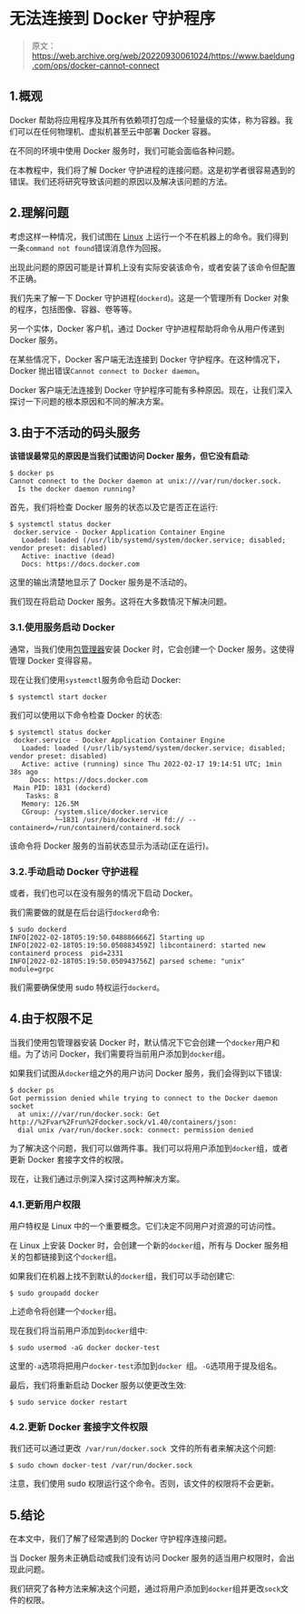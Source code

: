 # 无法连接到 Docker 守护程序

> 原文：<https://web.archive.org/web/20220930061024/https://www.baeldung.com/ops/docker-cannot-connect>

## 1.概观

Docker 帮助将应用程序及其所有依赖项打包成一个轻量级的实体，称为容器。我们可以在任何物理机、虚拟机甚至云中部署 Docker 容器。

在不同的环境中使用 Docker 服务时，我们可能会面临各种问题。

在本教程中，我们将了解 Docker 守护进程的连接问题。这是初学者很容易遇到的错误。我们还将研究导致该问题的原因以及解决该问题的方法。

## 2.理解问题

考虑这样一种情况，我们试图在 [Linux](/web/20220915205204/https://www.baeldung.com/linux/) 上运行一个不在机器上的命令。我们得到一条`command not found`错误消息作为回报。

出现此问题的原因可能是计算机上没有实际安装该命令，或者安装了该命令但配置不正确。

我们先来了解一下 Docker 守护进程(`dockerd`)。这是一个管理所有 Docker 对象的程序，包括图像、容器、卷等等。

另一个实体，Docker 客户机，通过 Docker 守护进程帮助将命令从用户传递到 Docker 服务。

在某些情况下，Docker 客户端无法连接到 Docker 守护程序。在这种情况下，Docker 抛出错误`Cannot connect to Docker daemon`。

Docker 客户端无法连接到 Docker 守护程序可能有多种原因。现在，让我们深入探讨一下问题的根本原因和不同的解决方案。

## 3.由于不活动的码头服务

**该错误最常见的原因是当我们试图访问 Docker 服务，但它没有启动**:

```
$ docker ps
Cannot connect to the Docker daemon at unix:///var/run/docker.sock.
  Is the docker daemon running?
```

首先，我们将检查 Docker 服务的状态以及它是否正在运行:

```
$ systemctl status docker
 docker.service - Docker Application Container Engine
   Loaded: loaded (/usr/lib/systemd/system/docker.service; disabled; vendor preset: disabled)
   Active: inactive (dead)
   Docs: https://docs.docker.com
```

这里的输出清楚地显示了 Docker 服务是不活动的。

我们现在将启动 Docker 服务。这将在大多数情况下解决问题。

### 3.1.使用服务启动 Docker

通常，当我们使用[包管理器](/web/20220915205204/https://www.baeldung.com/linux/yum-and-apt)安装 Docker 时，它会创建一个 Docker 服务。这使得管理 Docker 变得容易。

现在让我们使用`systemctl`服务命令启动 Docker:

```
$ systemctl start docker
```

我们可以使用以下命令检查 Docker 的状态:

```
$ systemctl status docker
 docker.service - Docker Application Container Engine
   Loaded: loaded (/usr/lib/systemd/system/docker.service; disabled; vendor preset: disabled)
   Active: active (running) since Thu 2022-02-17 19:14:51 UTC; 1min 38s ago
     Docs: https://docs.docker.com
 Main PID: 1831 (dockerd)
    Tasks: 8
   Memory: 126.5M
   CGroup: /system.slice/docker.service
           └─1831 /usr/bin/dockerd -H fd:// --containerd=/run/containerd/containerd.sock
```

该命令将 Docker 服务的当前状态显示为活动(正在运行)。

### 3.2.手动启动 Docker 守护进程

或者，我们也可以在没有服务的情况下启动 Docker。

我们需要做的就是在后台运行`dockerd`命令:

```
$ sudo dockerd
INFO[2022-02-18T05:19:50.048886666Z] Starting up                                  
INFO[2022-02-18T05:19:50.050883459Z] libcontainerd: started new containerd process  pid=2331
INFO[2022-02-18T05:19:50.050943756Z] parsed scheme: "unix"                         module=grpc
```

我们需要确保使用 sudo 特权运行`dockerd`。

## 4.由于权限不足

当我们使用包管理器安装 Docker 时，默认情况下它会创建一个`docker`用户和组。为了访问 Docker，我们需要将当前用户添加到`docker`组。

如果我们试图从`docker`组之外的用户访问 Docker 服务，我们会得到以下错误:

```
$ docker ps
Got permission denied while trying to connect to the Docker daemon socket
  at unix:///var/run/docker.sock: Get http://%2Fvar%2Frun%2Fdocker.sock/v1.40/containers/json:
  dial unix /var/run/docker.sock: connect: permission denied
```

为了解决这个问题，我们可以做两件事。我们可以将用户添加到`docker`组，或者更新 Docker 套接字文件的权限。

现在，让我们通过示例深入探讨这两种解决方案。

### 4.1.更新用户权限

用户特权是 Linux 中的一个重要概念。它们决定不同用户对资源的可访问性。

在 Linux 上安装 Docker 时，会创建一个新的`docker`组，所有与 Docker 服务相关的包都链接到这个`docker`组。

如果我们在机器上找不到默认的`docker`组，我们可以手动创建它:

```
$ sudo groupadd docker
```

上述命令将创建一个`docker`组。

现在我们将当前用户添加到`docker`组中:

```
$ sudo usermod -aG docker docker-test
```

这里的`-a`选项将把用户`docker-test`添加到`docker `组。`-G`选项用于提及组名。

最后，我们将重新启动 Docker 服务以使更改生效:

```
$ sudo service docker restart
```

### 4.2.更新 Docker 套接字文件权限

我们还可以通过更改` /var/run/docker.sock `文件的所有者来解决这个问题:

```
$ sudo chown docker-test /var/run/docker.sock
```

注意，我们使用 sudo 权限运行这个命令。否则，该文件的权限将不会更新。

## 5.结论

在本文中，我们了解了经常遇到的 Docker 守护程序连接问题。

当 Docker 服务未正确启动或我们没有访问 Docker 服务的适当用户权限时，会出现此问题。

我们研究了各种方法来解决这个问题，通过将用户添加到`docker`组并更改`sock`文件的权限。